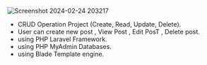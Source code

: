 
![Screenshot 2024-02-24 203217](https://github.com/khaled-nagah11/CRUD-Operation-Project/assets/141439674/144e3c30-2bd5-42df-9695-7627ca4b125b)



- CRUD Operation Project (Create, Read, Update, Delete).
- User can create new post , View Post , Edit PosT , Delete post.
- using PHP Laravel Framework.
- using PHP MyAdmin Databases.
- using Blade Template engine.
